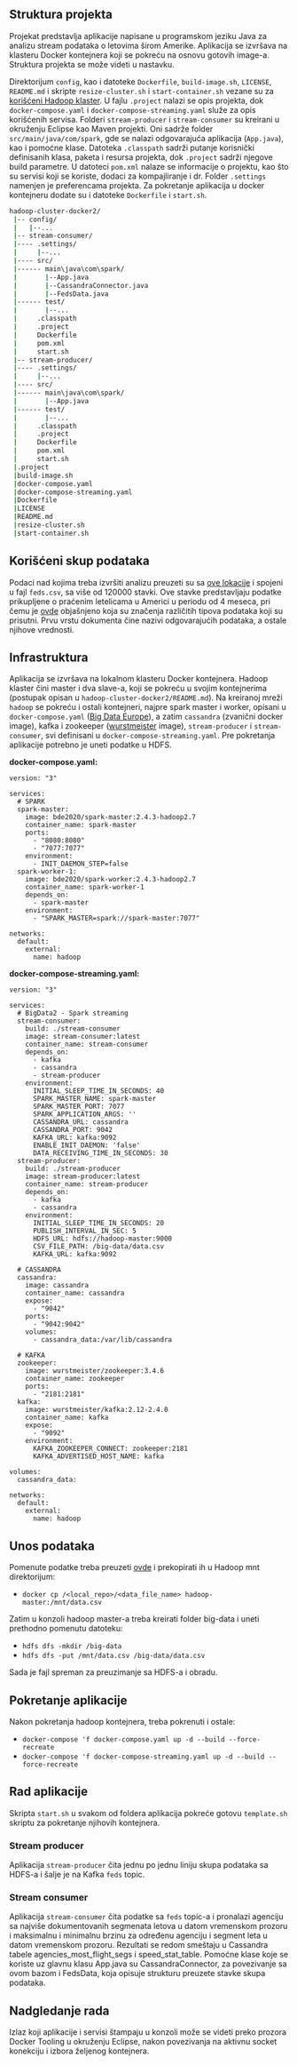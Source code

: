 ## Struktura projekta

Projekat predstavlja aplikacije napisane u programskom jeziku Java za analizu stream podataka o letovima širom Amerike. Aplikacija se izvršava
na klasteru Docker kontejnera koji se pokreću na osnovu gotovih image-a. Struktura projekta se može videti u nastavku. 

Direktorijum `config`, kao i datoteke `Dockerfile`, `build-image.sh`, `LICENSE`, `README.md` i skripte `resize-cluster.sh` i `start-container.sh` vezane su za [korišćeni 
Hadoop klaster](https://github.com/kiwenlau/hadoop-cluster-docker). U fajlu `.project` nalazi se opis projekta, dok `docker-compose.yaml` i 
`docker-compose-streaming.yaml` služe za opis korišćenih servisa.
Folderi `stream-producer` i `stream-consumer` su kreirani u okruženju Eclipse kao Maven projekti. Oni sadrže folder `src/main/java/com/spark`,
 gde se nalazi odgovarajuća aplikacija (`App.java`), kao i pomoćne klase. Datoteka `.classpath` sadrži putanje korisnički definisanih klasa,
 paketa i resursa projekta, dok `.project` sadrži njegove build parametre. U datoteci `pom.xml` nalaze se informacije o projektu, kao što
 su servisi koji se koriste, dodaci za kompajliranje i dr. Folder `.settings` namenjen je preferencama projekta. Za pokretanje aplikacija u docker kontejneru dodate su i datoteke `Dockerfile` i `start.sh`.

```bash
hadoop-cluster-docker2/
 |-- config/
 |   |--...
 |-- stream-consumer/
 |---- .settings/
 |     |--...
 |---- src/
 |------ main\java\com\spark/
 |       |--App.java
 |       |--CassandraConnector.java
 |       |--FedsData.java
 |------ test/
 |       |--...
 |     .classpath
 |     .project
 |     Dockerfile
 |     pom.xml
 |     start.sh
 |-- stream-producer/
 |---- .settings/
 |     |--...
 |---- src/
 |------ main\java\com\spark/
 |       |--App.java
 |------ test/
 |       |--...
 |     .classpath
 |     .project
 |     Dockerfile
 |     pom.xml
 |     start.sh
 |.project
 |build-image.sh
 |docker-compose.yaml
 |docker-compose-streaming.yaml
 |Dockerfile
 |LICENSE
 |README.md
 |resize-cluster.sh
 |start-container.sh
```
## Korišćeni skup podataka

Podaci nad kojima treba izvršiti analizu preuzeti su sa [ove lokacije](https://github.com/BuzzFeedNews/2016-04-federal-surveillance-planes/tree/master/data/feds) i spojeni u fajl `feds.csv`, sa više od 120000 stavki. 
Ove stavke predstavljaju podatke prikupljene o praćenim letelicama u Americi u periodu od 4 meseca, pri čemu je [ovde](https://buzzfeednews.github.io/2016-04-federal-surveillance-planes/analysis.html) objašnjeno koja su značenja različitih tipova podataka koji su prisutni.
Prvu vrstu dokumenta čine nazivi odgovarajućih podataka, a ostale njihove vrednosti. 

## Infrastruktura

Aplikacija se izvršava na lokalnom klasteru Docker kontejnera. Hadoop klaster čini master i dva slave-a,
koji se pokreću u svojim kontejnerima (postupak opisan u `hadoop-cluster-docker2/README.md`). 
Na kreiranoj mreži `hadoop` se pokreću i
ostali kontejneri, najpre spark master i worker, opisani u `docker-compose.yaml` 
([Big Data Europe](https://hub.docker.com/u/bde2020)), 
a zatim `cassandra` (zvanični docker image), kafka i zookeeper 
([wurstmeister](https://hub.docker.com/u/wurstmeister) image), `stream-producer` i `stream-consumer`, 
svi definisani u `docker-compose-streaming.yaml`. Pre pokretanja aplikacije potrebno je uneti podatke u HDFS.

**docker-compose.yaml:**

```
version: "3"

services:
  # SPARK
  spark-master:
    image: bde2020/spark-master:2.4.3-hadoop2.7
    container_name: spark-master
    ports:
      - "8080:8080"
      - "7077:7077"
    environment:
      - INIT_DAEMON_STEP=false
  spark-worker-1:
    image: bde2020/spark-worker:2.4.3-hadoop2.7
    container_name: spark-worker-1
    depends_on:
      - spark-master
    environment:
      - "SPARK_MASTER=spark://spark-master:7077"
      
networks:
  default:
    external:
      name: hadoop

```

**docker-compose-streaming.yaml:**

```
version: "3"

services:
  # BigData2 - Spark streaming
  stream-consumer:
    build: ./stream-consumer
    image: stream-consumer:latest
    container_name: stream-consumer
    depends_on: 
      - kafka
      - cassandra
      - stream-producer
    environment:
      INITIAL_SLEEP_TIME_IN_SECONDS: 40
      SPARK_MASTER_NAME: spark-master
      SPARK_MASTER_PORT: 7077
      SPARK_APPLICATION_ARGS: ''
      CASSANDRA_URL: cassandra
      CASSANDRA_PORT: 9042
      KAFKA_URL: kafka:9092
      ENABLE_INIT_DAEMON: 'false'
      DATA_RECEIVING_TIME_IN_SECONDS: 30
  stream-producer:
    build: ./stream-producer
    image: stream-producer:latest
    container_name: stream-producer
    depends_on: 
      - kafka
      - cassandra
    environment:
      INITIAL_SLEEP_TIME_IN_SECONDS: 20
      PUBLISH_INTERVAL_IN_SEC: 5
      HDFS_URL: hdfs://hadoop-master:9000
      CSV_FILE_PATH: /big-data/data.csv
      KAFKA_URL: kafka:9092

  # CASSANDRA
  cassandra:
    image: cassandra
    container_name: cassandra
    expose:
      - "9042"
    ports:
      - "9042:9042"
    volumes:
      - cassandra_data:/var/lib/cassandra 

  # KAFKA
  zookeeper:
    image: wurstmeister/zookeeper:3.4.6
    container_name: zookeeper
    ports:
      - "2181:2181"
  kafka:
    image: wurstmeister/kafka:2.12-2.4.0
    container_name: kafka
    expose:
      - "9092"
    environment:
      KAFKA_ZOOKEEPER_CONNECT: zookeeper:2181
      KAFKA_ADVERTISED_HOST_NAME: kafka

volumes: 
  cassandra_data:
  
networks:
  default:
    external:
      name: hadoop
```

## Unos podataka

Pomenute podatke treba preuzeti [ovde](https://github.com/BuzzFeedNews/2016-04-federal-surveillance-planes/tree/master/data/feds) i prekopirati ih 
u Hadoop mnt direktorijum:

* `docker cp /<local_repo>/<data_file_name> hadoop-master:/mnt/data.csv`

Zatim u konzoli hadoop master-a treba kreirati folder big-data i uneti prethodno pomenutu datoteku:

* `hdfs dfs -mkdir /big-data`
* `hdfs dfs -put /mnt/data.csv /big-data/data.csv`

Sada je fajl spreman za preuzimanje sa HDFS-a i obradu.

## Pokretanje aplikacije

Nakon pokretanja hadoop kontejnera, treba pokrenuti i ostale:

* `docker-compose 'f docker-compose.yaml up -d --build --force-recreate`
* `docker-compose 'f docker-compose-streaming.yaml up -d --build --force-recreate`

## Rad aplikacije

Skripta `start.sh` u svakom od foldera aplikacija pokreće gotovu `template.sh` skriptu za pokretanje njihovih
kontejnera.

### Stream producer

Aplikacija `stream-producer` čita jednu po jednu liniju skupa podataka sa HDFS-a i šalje je na
Kafka `feds` topic.  

### Stream consumer

Aplikacija `stream-consumer` čita podatke sa `feds` topic-a i pronalazi agenciju sa najviše dokumentovanih segmenata
letova u datom vremenskom prozoru i maksimalnu i minimalnu brzinu za određenu agenciju i segment leta u datom vremenskom prozoru.
Rezultati se redom smeštaju u Cassandra tabele agencies_most_flight_segs i speed_stat_table. Pomoćne klase koje se koriste uz
glavnu klasu App.java su CassandraConnector, za povezivanje sa ovom bazom i FedsData, koja opisuje strukturu preuzete stavke skupa podataka. 

## Nadgledanje rada

Izlaz koji aplikacije i servisi štampaju u konzoli može se videti preko prozora Docker Tooling u okruženju Eclipse, nakon povezivanja
na aktivnu socket konekciju i izbora željenog kontejnera.